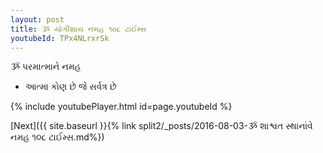 ```yaml
---
layout: post
title: ૐ યોગીશાય નમહ ૧૦૮ ટાઈમ્સ
youtubeId: TPx4NLrxrSk
---
```

 
 
 ૐ પરમાત્માને નમહ  
 
 -  આત્મા કોણ છે જે સર્વત્ર છે 
 
  
 
  
 
 
 
 
 
 


{% include youtubePlayer.html id=page.youtubeId %}
 
[Next]({{ site.baseurl }}{% link  split2/_posts/2016-08-03-ૐ શાશ્વત સ્થાનાંવે નમહ ૧૦૮ ટાઈમ્સ.md%})
 
